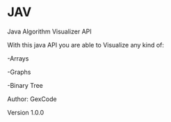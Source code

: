 # JAV
Java Algorithm Visualizer API

With this java API you are able to Visualize any kind of:

-Arrays

-Graphs

-Binary Tree

Author: GexCode

Version 1.0.0
